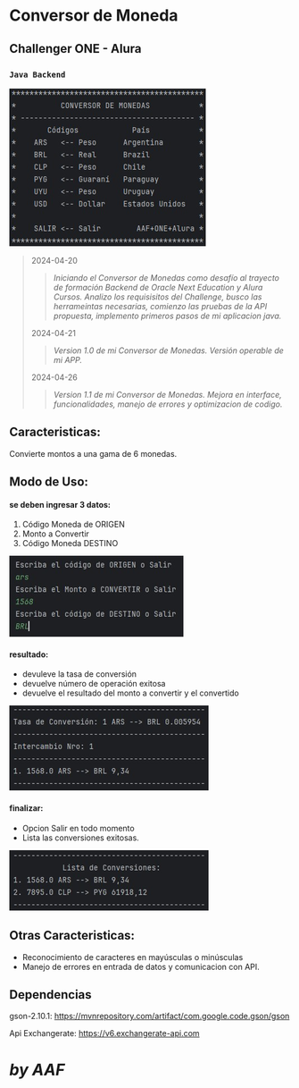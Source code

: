 # Conversor de Moneda
## Challenger ONE - Alura
### `Java Backend`
![Imagen del menú de Códigos](https://github.com/freedox10/Conversor-de-Moneda--Challenge-ONE--Java--Backend/blob/main/img/CDM-codigos.jpg?raw=true)

>2024-04-20
>>_Iniciando el Conversor de Monedas como desafío al trayecto de formación Backend de Oracle Next Education y Alura Cursos.
Analizo los requisisitos del Challenge, busco las herrameintas necesarias, comienzo las pruebas de la API propuesta, implemento primeros pasos de mi aplicacion java._
>
>2024-04-21
>>_Version 1.0 de mi Conversor de Monedas. 
Versión operable de mi APP._
>
>2024-04-26
>>_Version 1.1 de mi Conversor de Monedas.
Mejora en interface, funcionalidades, manejo de errores y optimizacion de codigo._

## Caracteristicas:
Convierte montos a una gama de 6 monedas.

## Modo de Uso:

#### se deben ingresar 3 datos:
1. Código Moneda de ORIGEN
2. Monto a Convertir
3. Código Moneda DESTINO

![Imagen ingreso de datos](https://github.com/freedox10/Conversor-de-Moneda--Challenge-ONE--Java--Backend/blob/main/img/CDM-datos.jpg?raw=true)

#### resultado:
* devuleve la tasa de conversión
* devuelve número de operación exitosa
* devuelve el resultado del monto a convertir y el convertido

![Imagen de muestra de resultado](https://github.com/freedox10/Conversor-de-Moneda--Challenge-ONE--Java--Backend/blob/main/img/CDM-resultado.jpg?raw=true)

####  finalizar:
* Opcion Salir en todo momento
* Lista las conversiones exitosas.

![Imagen del listado de conversiones](https://github.com/freedox10/Conversor-de-Moneda--Challenge-ONE--Java--Backend/blob/main/img/CDM-Listado.jpg?raw=true)

## Otras Caracteristicas:
* Reconocimiento de caracteres en mayúsculas o minúsculas
* Manejo de errores en entrada de datos y comunicacion con API.

## Dependencias

gson-2.10.1: https://mvnrepository.com/artifact/com.google.code.gson/gson

Api Exchangerate: https://v6.exchangerate-api.com

# _by **AAF**_

